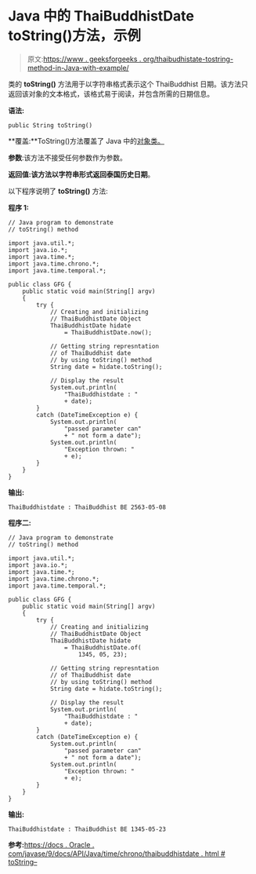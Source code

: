 # Java 中的 ThaiBuddhistDate toString()方法，示例

> 原文:[https://www . geeksforgeeks . org/thaibudhistate-tostring-method-in-Java-with-example/](https://www.geeksforgeeks.org/thaibuddhistdate-tostring-method-in-java-with-example/)

类的 **toString()** 方法用于以字符串格式表示这个 ThaiBuddhist 日期。该方法只返回该对象的文本格式，该格式易于阅读，并包含所需的日期信息。

**语法:**

```
public String toString()
```

**覆盖:**ToString()方法覆盖了 Java 中的[对象类。](https://www.geeksforgeeks.org/object-class-in-java/)

**参数**:该方法不接受任何参数作为参数。

**返回值:**该方法以字符串形式返回**泰国历史日期**。

以下程序说明了 **toString()** 方法:

**程序 1:**

```
// Java program to demonstrate
// toString() method

import java.util.*;
import java.io.*;
import java.time.*;
import java.time.chrono.*;
import java.time.temporal.*;

public class GFG {
    public static void main(String[] argv)
    {
        try {
            // Creating and initializing
            // ThaiBuddhistDate Object
            ThaiBuddhistDate hidate
                = ThaiBuddhistDate.now();

            // Getting string represntation
            // of ThaiBuddhist date
            // by using toString() method
            String date = hidate.toString();

            // Display the result
            System.out.println(
                "ThaiBuddhistdate : "
                + date);
        }
        catch (DateTimeException e) {
            System.out.println(
                "passed parameter can"
                + " not form a date");
            System.out.println(
                "Exception thrown: "
                + e);
        }
    }
}
```

**输出:**

```
ThaiBuddhistdate : ThaiBuddhist BE 2563-05-08

```

**程序二:**

```
// Java program to demonstrate
// toString() method

import java.util.*;
import java.io.*;
import java.time.*;
import java.time.chrono.*;
import java.time.temporal.*;

public class GFG {
    public static void main(String[] argv)
    {
        try {
            // Creating and initializing
            // ThaiBuddhistDate Object
            ThaiBuddhistDate hidate
                = ThaiBuddhistDate.of(
                    1345, 05, 23);

            // Getting string represntation
            // of ThaiBuddhist date
            // by using toString() method
            String date = hidate.toString();

            // Display the result
            System.out.println(
                "ThaiBuddhistdate : "
                + date);
        }
        catch (DateTimeException e) {
            System.out.println(
                "passed parameter can"
                + " not form a date");
            System.out.println(
                "Exception thrown: "
                + e);
        }
    }
}
```

**输出:**

```
ThaiBuddhistdate : ThaiBuddhist BE 1345-05-23

```

**参考:**[https://docs . Oracle . com/javase/9/docs/API/Java/time/chrono/thaibuddhistdate . html # toString–](https://docs.oracle.com/javase/9/docs/api/java/time/chrono/ThaiBuddhistDate.html#toString--)